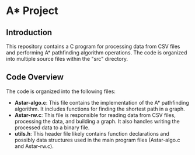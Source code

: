 # A* Project

## Introduction

This repository contains a C program for processing data from CSV files and performing A* pathfinding algorithm operations. The code is organized into multiple source files within the "src" directory.

## Code Overview

The code is organized into the following files:

- **Astar-algo.c**: This file contains the implementation of the A* pathfinding algorithm. It includes functions for finding the shortest path in a graph.
- **Astar-rw.c**: This file is responsible for reading data from CSV files, processing the data, and building a graph. It also handles writing the processed data to a binary file.
- **utils.h**: This header file likely contains function declarations and possibly data structures used in the main program files (Astar-algo.c and Astar-rw.c).

